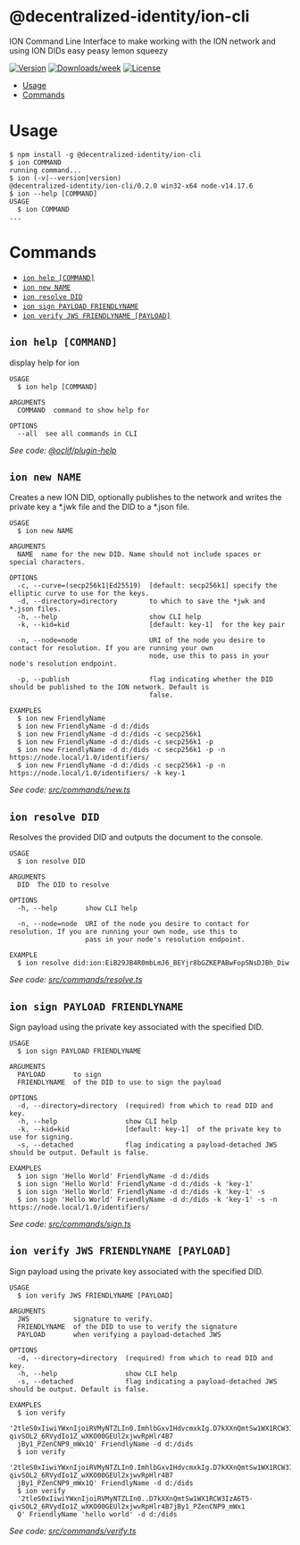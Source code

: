 @decentralized-identity/ion-cli
===============================

ION Command Line Interface to make working with the ION network and using ION DIDs easy peasy lemon squeezy

[![Version](https://img.shields.io/npm/v/@decentralized-identity/ion-cli.svg)](https://npmjs.org/package/@decentralized-identity/ion-cli)
[![Downloads/week](https://img.shields.io/npm/dw/@decentralized-identity/ion-cli.svg)](https://npmjs.org/package/@decentralized-identity/ion-cli)
[![License](https://img.shields.io/npm/l/@decentralized-identity/ion-cli.svg)](https://github.com/decentralized-identity/ion-cli/package.json)

<!-- toc -->
* [Usage](#usage)
* [Commands](#commands)
<!-- tocstop -->
# Usage
<!-- usage -->
```sh-session
$ npm install -g @decentralized-identity/ion-cli
$ ion COMMAND
running command...
$ ion (-v|--version|version)
@decentralized-identity/ion-cli/0.2.0 win32-x64 node-v14.17.6
$ ion --help [COMMAND]
USAGE
  $ ion COMMAND
...
```
<!-- usagestop -->
# Commands
<!-- commands -->
* [`ion help [COMMAND]`](#ion-help-command)
* [`ion new NAME`](#ion-new-name)
* [`ion resolve DID`](#ion-resolve-did)
* [`ion sign PAYLOAD FRIENDLYNAME`](#ion-sign-payload-friendlyname)
* [`ion verify JWS FRIENDLYNAME [PAYLOAD]`](#ion-verify-jws-friendlyname-payload)

## `ion help [COMMAND]`

display help for ion

```
USAGE
  $ ion help [COMMAND]

ARGUMENTS
  COMMAND  command to show help for

OPTIONS
  --all  see all commands in CLI
```

_See code: [@oclif/plugin-help](https://github.com/oclif/plugin-help/blob/v3.2.3/src/commands/help.ts)_

## `ion new NAME`

Creates a new ION DID, optionally publishes to the network and writes the private key a *.jwk file and the DID to a *.json file.

```
USAGE
  $ ion new NAME

ARGUMENTS
  NAME  name for the new DID. Name should not include spaces or special characters.

OPTIONS
  -c, --curve=(secp256k1|Ed25519)  [default: secp256k1] specify the elliptic curve to use for the keys.
  -d, --directory=directory        to which to save the *jwk and *.json files.
  -h, --help                       show CLI help
  -k, --kid=kid                    [default: key-1]  for the key pair

  -n, --node=node                  URI of the node you desire to contact for resolution. If you are running your own
                                   node, use this to pass in your node's resolution endpoint.

  -p, --publish                    flag indicating whether the DID should be published to the ION network. Default is
                                   false.

EXAMPLES
  $ ion new FriendlyName
  $ ion new FriendlyName -d d:/dids
  $ ion new FriendlyName -d d:/dids -c secp256k1
  $ ion new FriendlyName -d d:/dids -c secp256k1 -p
  $ ion new FriendlyName -d d:/dids -c secp256k1 -p -n https://node.local/1.0/identifiers/ 
  $ ion new FriendlyName -d d:/dids -c secp256k1 -p -n https://node.local/1.0/identifiers/ -k key-1
```

_See code: [src/commands/new.ts](https://github.com/decentralized-identity/ion-cli/blob/v0.2.0/src/commands/new.ts)_

## `ion resolve DID`

Resolves the provided DID and outputs the document to the console.

```
USAGE
  $ ion resolve DID

ARGUMENTS
  DID  The DID to resolve

OPTIONS
  -h, --help       show CLI help

  -n, --node=node  URI of the node you desire to contact for resolution. If you are running your own node, use this to
                   pass in your node's resolution endpoint.

EXAMPLE
  $ ion resolve did:ion:EiB29JB4R0mbLmJ6_BEYjr8bGZKEPABwFopSNsDJBh_Diw
```

_See code: [src/commands/resolve.ts](https://github.com/decentralized-identity/ion-cli/blob/v0.2.0/src/commands/resolve.ts)_

## `ion sign PAYLOAD FRIENDLYNAME`

Sign payload using the private key associated with the specified DID.

```
USAGE
  $ ion sign PAYLOAD FRIENDLYNAME

ARGUMENTS
  PAYLOAD       to sign
  FRIENDLYNAME  of the DID to use to sign the payload

OPTIONS
  -d, --directory=directory  (required) from which to read DID and key.
  -h, --help                 show CLI help
  -k, --kid=kid              [default: key-1]  of the private key to use for signing.
  -s, --detached             flag indicating a payload-detached JWS should be output. Default is false.

EXAMPLES
  $ ion sign 'Hello World' FriendlyName -d d:/dids
  $ ion sign 'Hello World' FriendlyName -d d:/dids -k 'key-1'
  $ ion sign 'Hello World' FriendlyName -d d:/dids -k 'key-1' -s
  $ ion sign 'Hello World' FriendlyName -d d:/dids -k 'key-1' -s -n https://node.local/1.0/identifiers/
```

_See code: [src/commands/sign.ts](https://github.com/decentralized-identity/ion-cli/blob/v0.2.0/src/commands/sign.ts)_

## `ion verify JWS FRIENDLYNAME [PAYLOAD]`

Sign payload using the private key associated with the specified DID.

```
USAGE
  $ ion verify JWS FRIENDLYNAME [PAYLOAD]

ARGUMENTS
  JWS           signature to verify.
  FRIENDLYNAME  of the DID to use to verify the signature
  PAYLOAD       when verifying a payload-detached JWS

OPTIONS
  -d, --directory=directory  (required) from which to read DID and key.
  -h, --help                 show CLI help
  -s, --detached             flag indicating a payload-detached JWS should be output. Default is false.

EXAMPLES
  $ ion verify 
  '2tleS0xIiwiYWxnIjoiRVMyNTZLIn0.ImhlbGxvIHdvcmxkIg.D7kXXnQmtSw1WX1RCW3IzA6T5-qivSOL2_6RVydIo1Z_wXKO00GEUl2xjwvRpHlr4B7
  jBy1_PZenCNP9_mWx1Q' FriendlyName -d d:/dids
  $ ion verify 
  '2tleS0xIiwiYWxnIjoiRVMyNTZLIn0.ImhlbGxvIHdvcmxkIg.D7kXXnQmtSw1WX1RCW3IzA6T5-qivSOL2_6RVydIo1Z_wXKO00GEUl2xjwvRpHlr4B7
  jBy1_PZenCNP9_mWx1Q' FriendlyName -d d:/dids
  $ ion verify 
  '2tleS0xIiwiYWxnIjoiRVMyNTZLIn0..D7kXXnQmtSw1WX1RCW3IzA6T5-qivSOL2_6RVydIo1Z_wXKO00GEUl2xjwvRpHlr4B7jBy1_PZenCNP9_mWx1
  Q' FriendlyName 'hello world' -d d:/dids
```

_See code: [src/commands/verify.ts](https://github.com/decentralized-identity/ion-cli/blob/v0.2.0/src/commands/verify.ts)_
<!-- commandsstop -->

